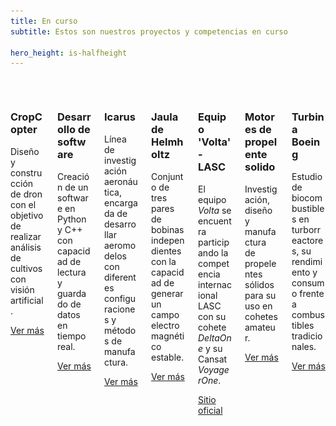 ```yaml
---
title: En curso
subtitle: Estos son nuestros proyectos y competencias en curso

hero_height: is-halfheight
---
```

<!-- 
https://img.shields.io/badge/-Completado-47C674
https://img.shields.io/badge/-En%20curso-FFDD56
https://img.shields.io/badge/-Competencia-blueviolet
https://img.shields.io/badge/-Voyager-1D4B73
https://img.shields.io/badge/-Delta%20V-FF4800

Los resúmenes deben tener una longitud entre 13 y 16 palabras u ocupar 3 renglones.
-->

<div class="columns is-multiline">
  <!--  -->
  <!--  -->
  <div class="column is-one-third-desktop is-half-tablet">
    <div class="card">
        <div class="card-image">
            <figure class="fill">
              <img src="/voyager/img/blueprint_cropcopter.png" alt="Blueprint de CropCopter">
            </figure>
        </div>
        <div class="card-content">
            <h3>CropCopter</h3>
            Diseño y construcción de dron con el objetivo de realizar análisis de cultivos con visión artificial.
        </div>
        <footer class="card-footer">
          <p class="card-footer-item"><a href="/voyager/projects/cropcopter/" target="_blank" class="button is-info">Ver más</a></p>
        </footer>
    </div>
  </div>
  <!--  -->
  <!--  -->
  <div class="column is-one-third-desktop is-half-tablet">
    <div class="card">
        <div class="card-image">
            <figure class="fill">
              <img src="/img_shared/blueprint_software.png" alt="Blueprint de software">
            </figure>
        </div>
        <div class="card-content">
            <h3>Desarrollo de software</h3>
            Creación de un software en Python y C++ con capacidad de lectura y guardado de datos en tiempo real.
        </div>
        <footer class="card-footer">
          <p class="card-footer-item"><a href="/deltav/projects/software/" target="_blank" class="button is-info">Ver más</a></p>
        </footer>
    </div>
  </div>
  <!--  -->
  <!--  -->
  <div class="column is-one-third-desktop is-half-tablet">
    <div class="card">
        <div class="card-image">
            <figure class="fill">
              <img src="/voyager/img/blueprint_icarus.png" alt="Blueprint de Icarus">
            </figure>
        </div>
        <div class="card-content">
            <h3>Icarus</h3>
            Línea de investigación aeronáutica, encargada de desarrollar aeromodelos con diferentes configuraciones y métodos de manufactura.
        </div>
        <footer class="card-footer">
          <p class="card-footer-item"><a href="/voyager/projects/icarus/" target="_blank" class="button is-info">Ver más</a></p>
        </footer>
    </div>
  </div>
  <!--  -->
  <!--  -->
  <div class="column is-one-third-desktop is-half-tablet">
    <div class="card">
        <div class="card-image">
            <figure class="fill">
              <img src="/voyager/img/blueprint_jaula.png" alt="Blueprint de Jaula de Helmholtz">
            </figure>
        </div>
        <div class="card-content">
            <h3>Jaula de Helmholtz</h3>
            Conjunto de tres pares de bobinas independientes con la capacidad de generar un campo electromagnético estable.
        </div>
        <footer class="card-footer">
          <p class="card-footer-item"><a href="/voyager/projects/jauladehelmholtz/" target="_blank" class="button is-info">Ver más</a></p>
        </footer>
    </div>
  </div>
  <!--  -->
  <!--  -->
  <div class="column is-one-third-desktop is-half-tablet">
    <div class="card">
        <div class="card-image">
            <figure class="fill">
              <img src="/img_shared/blueprint_volta.png" alt="Blueprint de Volta">
            </figure>
        </div>
        <div class="card-content">
            <h3>Equipo 'Volta' - LASC</h3>
            El equipo <i>Volta</i> se encuentra participando la competencia internacional LASC con su cohete <i>DeltaOne</i> y su Cansat <i>VoyagerOne</i>.
        </div>
        <footer class="card-footer">
          <p class="card-footer-item"><a href="https://www.lasc.space/home" target="_blank" class="button is-info">Sitio oficial</a></p>
            <!-- <a href="/Voyager/projects/jauladehelmholtz" class="card-footer-item"><u>Ver más</u></a> -->
        </footer>
    </div>
  </div>
  <!--  -->
  <!--  -->
  <div class="column is-one-third-desktop is-half-tablet">
    <div class="card">
        <div class="card-image">
            <figure class="fill">
              <img src="/deltav/img/blueprint_motorescandy.png" alt="Blueprint de motores de propelente solido">
            </figure>
        </div>
        <div class="card-content">
            <h3>Motores de propelente solido</h3>
            Investigación, diseño y manufactura de propelentes sólidos para su uso en cohetes amateur.
        </div>
        <footer class="card-footer">
          <p class="card-footer-item"><a href="/deltav/projects/motoresdepropelentesolido/" target="_blank" class="button is-info">Ver más</a></p>
        </footer>
    </div>
  </div>
  <!--  -->
  <!--  -->
  <div class="column is-one-third-desktop is-half-tablet">
    <div class="card">
        <div class="card-image">
            <figure class="fill">
              <img src="/deltav/img/blueprint_turbina.png" alt="Blueprint de turbina Boeing">
            </figure>
        </div>
        <div class="card-content">
            <h3>Turbina Boeing</h3>
            Estudio de biocombustibles en turborreactores, su rendimiento y consumo frente a combustibles tradicionales.
        </div>
        <footer class="card-footer">
          <p class="card-footer-item"><a href="/deltav/projects/turbinaboeing/" target="_blank" class="button is-info">Ver más</a></p>
        </footer>
    </div>
  </div>
<!--  -->
</div>
